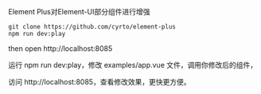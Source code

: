 Element Plus对Element-UI部分组件进行增强

```shell script
git clone https://github.com/cyrto/element-plus
npm run dev:play
```
then open http://localhost:8085

运行 npm run dev:play，修改 examples/app.vue 文件，调用你修改后的组件，

访问 http://localhost:8085，查看修改效果，更快更方便。
